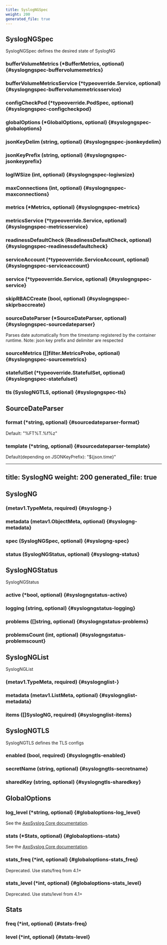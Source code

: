 ```yaml
---
title: SyslogNGSpec
weight: 200
generated_file: true
---
```


## SyslogNGSpec

SyslogNGSpec defines the desired state of SyslogNG

### bufferVolumeMetrics (*BufferMetrics, optional) {#syslogngspec-buffervolumemetrics}


### bufferVolumeMetricsService (*typeoverride.Service, optional) {#syslogngspec-buffervolumemetricsservice}


### configCheckPod (*typeoverride.PodSpec, optional) {#syslogngspec-configcheckpod}


### globalOptions (*GlobalOptions, optional) {#syslogngspec-globaloptions}


### jsonKeyDelim (string, optional) {#syslogngspec-jsonkeydelim}


### jsonKeyPrefix (string, optional) {#syslogngspec-jsonkeyprefix}


### logIWSize (int, optional) {#syslogngspec-logiwsize}


### maxConnections (int, optional) {#syslogngspec-maxconnections}


### metrics (*Metrics, optional) {#syslogngspec-metrics}


### metricsService (*typeoverride.Service, optional) {#syslogngspec-metricsservice}


### readinessDefaultCheck (ReadinessDefaultCheck, optional) {#syslogngspec-readinessdefaultcheck}


### serviceAccount (*typeoverride.ServiceAccount, optional) {#syslogngspec-serviceaccount}


### service (*typeoverride.Service, optional) {#syslogngspec-service}


### skipRBACCreate (bool, optional) {#syslogngspec-skiprbaccreate}


### sourceDateParser (*SourceDateParser, optional) {#syslogngspec-sourcedateparser}

Parses date automatically from the timestamp registered by the container runtime. Note: json key prefix and delimiter are respected 


### sourceMetrics ([]filter.MetricsProbe, optional) {#syslogngspec-sourcemetrics}


### statefulSet (*typeoverride.StatefulSet, optional) {#syslogngspec-statefulset}


### tls (SyslogNGTLS, optional) {#syslogngspec-tls}



## SourceDateParser

### format (*string, optional) {#sourcedateparser-format}

Default: "%FT%T.%f%z" 


### template (*string, optional) {#sourcedateparser-template}

Default(depending on JSONKeyPrefix): "${json.time}" 



---
title: SyslogNG
weight: 200
generated_file: true
---

## SyslogNG

###  (metav1.TypeMeta, required) {#syslogng-}


### metadata (metav1.ObjectMeta, optional) {#syslogng-metadata}


### spec (SyslogNGSpec, optional) {#syslogng-spec}


### status (SyslogNGStatus, optional) {#syslogng-status}



## SyslogNGStatus

SyslogNGStatus

### active (*bool, optional) {#syslogngstatus-active}


### logging (string, optional) {#syslogngstatus-logging}


### problems ([]string, optional) {#syslogngstatus-problems}


### problemsCount (int, optional) {#syslogngstatus-problemscount}



## SyslogNGList

SyslogNGList

###  (metav1.TypeMeta, required) {#syslognglist-}


### metadata (metav1.ListMeta, optional) {#syslognglist-metadata}


### items ([]SyslogNG, required) {#syslognglist-items}



## SyslogNGTLS

SyslogNGTLS defines the TLS configs

### enabled (bool, required) {#syslogngtls-enabled}


### secretName (string, optional) {#syslogngtls-secretname}


### sharedKey (string, optional) {#syslogngtls-sharedkey}



## GlobalOptions

### log_level (*string, optional) {#globaloptions-log_level}

See the [AxoSyslog Core documentation](https://axoflow.com/docs/axosyslog-core/chapter-global-options/reference-options/#global-options-log-level). 


### stats (*Stats, optional) {#globaloptions-stats}

See the [AxoSyslog Core documentation](https://axoflow.com/docs/axosyslog-core/chapter-global-options/reference-options/#global-option-stats). 


### stats_freq (*int, optional) {#globaloptions-stats_freq}

Deprecated. Use stats/freq from 4.1+ 


### stats_level (*int, optional) {#globaloptions-stats_level}

Deprecated. Use stats/level from 4.1+ 



## Stats

### freq (*int, optional) {#stats-freq}


### level (*int, optional) {#stats-level}



